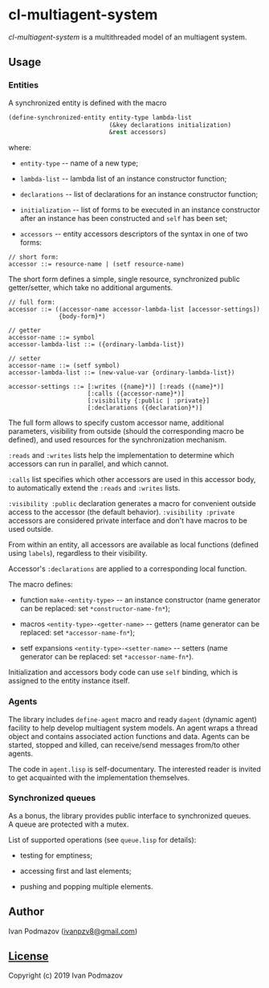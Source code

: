 # cl-multiagent-system

*cl-multiagent-system* is a multithreaded model of an multiagent system.

## Usage                                                           

### Entities

A synchronized entity is defined with the macro         

```lisp                                                            
(define-synchronized-entity entity-type lambda-list
                            (&key declarations initialization)
                            &rest accessors)
```                                                                

where:

* `entity-type` -- name of a new type;

* `lambda-list` -- lambda list of an instance constructor function;

* `declarations` -- list of declarations for an instance constructor function;

* `initialization` -- list of forms to be executed in an instance constructor 
after an instance has been constructed and `self` has been set;

* `accessors` -- entity accessors descriptors of the syntax 
in one of two forms:

```
// short form:
accessor ::= resource-name | (setf resource-name)
```

The short form defines a simple, single resource, 
synchronized public getter/setter, which take no additional arguments.

```
// full form:
accessor ::= ((accessor-name accessor-lambda-list [accessor-settings]) 
              {body-form}*)

// getter
accessor-name ::= symbol
accessor-lambda-list ::= ({ordinary-lambda-list})

// setter
accessor-name ::= (setf symbol)
accessor-lambda-list ::= (new-value-var {ordinary-lambda-list})

accessor-settings ::= [:writes ({name}*)] [:reads ({name}*)] 
                      [:calls ({accessor-name}*)]
                      [:visibility {:public | :private}]
                      [:declarations ({declaration}*)]
```

The full form allows to specify custom accessor name, additional parameters,
visibility from outside (should the corresponding macro be defined), and
used resources for the synchronization mechanism.

`:reads` and `:writes` lists help the implementation to determine which
accessors can run in parallel, and which cannot.

`:calls` list specifies which other accessors are used in this accessor body, 
to automatically extend the `:reads` and `:writes` lists.

`:visibility :public` declaration generates a macro for convenient
outside access to the accessor (the default behavior). 
`:visibility :private` accessors are considered private interface and don't
have macros to be used outside.

From within an entity, all accessors are available as local functions 
(defined using `labels`), regardless to their visibility.

Accessor's `:declarations` are applied to a corresponding local function.

The macro defines:

* function `make-<entity-type>` -- an instance constructor 
(name generator can be replaced: set `*constructor-name-fn*`);

* macros `<entity-type>-<getter-name>` -- getters 
(name generator can be replaced: set `*accessor-name-fn*`);

* setf expansions `<entity-type>-<setter-name>` -- setters 
(name generator can be replaced: set `*accessor-name-fn*`).

Initialization and accessors body code can use `self` binding, which is
assigned to the entity instance itself.

### Agents

The library includes `define-agent` macro and ready `dagent` (dynamic agent) 
facility to help develop multiagent system models. 
An agent wraps a thread object and contains
associated action functions and data.  Agents can be started, stopped 
and killed, can receive/send messages from/to other agents.

The code in `agent.lisp` is self-documentary.  The interested reader 
is invited to get acquainted with the implementation themselves.

### Synchronized queues

As a bonus, the library provides public interface to synchronized queues.  
A queue are protected with a mutex. 

List of supported operations (see `queue.lisp` for details):

* testing for emptiness;

* accessing first and last elements;

* pushing and popping multiple elements.

## Author                                                          

Ivan Podmazov (ivanpzv8@gmail.com)                                 

## [License](LICENSE)                                              

Copyright (c) 2019 Ivan Podmazov                                   

